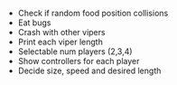 - Check if random food position collisions
- Eat bugs
- Crash with other vipers
- Print each viper length
- Selectable num players (2,3,4)
- Show controllers for each player
- Decide size, speed and desired length
